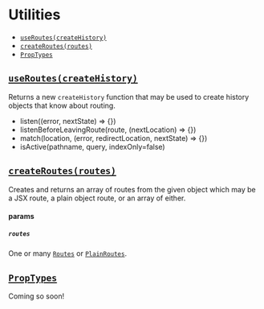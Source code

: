 # Utilities

- [`useRoutes(createHistory)`](#useRoutes)
- [`createRoutes(routes)`](#createRoutes)
- [`PropTypes`](#PropTypes)

## <a id='useRoutes'></a>[`useRoutes(createHistory)`](#useRoutes)
Returns a new `createHistory` function that may be used to create history objects that know about routing.

- listen((error, nextState) => {})
- listenBeforeLeavingRoute(route, (nextLocation) => {})
- match(location, (error, redirectLocation, nextState) => {})
- isActive(pathname, query, indexOnly=false)



## <a id='createRoutes'></a>[`createRoutes(routes)`](#createRoutes)
Creates and returns an array of routes from the given object which may be a JSX route, a plain object route, or an array of either.

#### params
##### `routes`
One or many [`Routes`](ConfigurationComponents.md#Route) or [`PlainRoutes`](ConfigurationComponents.md#PlainRoute).


## <a id='PropTypes'></a>[`PropTypes`](#PropTypes)
Coming so soon!
